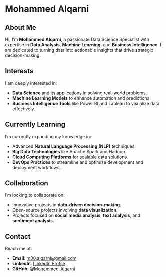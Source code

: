 

# Mohammed Alqarni

## About Me  
Hi, I’m **Mohammed Alqarni**, a passionate Data Science Specialist with expertise in **Data Analysis**, **Machine Learning**, and **Business Intelligence**. I am dedicated to turning data into actionable insights that drive strategic decision-making.  

## Interests  
I am deeply interested in:  
- **Data Science** and its applications in solving real-world problems.  
- **Machine Learning Models** to enhance automation and predictions.  
- **Business Intelligence Tools** like Power BI and Tableau to visualize data effectively.  

## Currently Learning  
I’m currently expanding my knowledge in:  
- Advanced **Natural Language Processing (NLP)** techniques.  
- **Big Data Technologies** like Apache Spark and Hadoop.  
- **Cloud Computing Platforms** for scalable data solutions.  
- **DevOps Practices** to streamline and optimize development and deployment workflows.  

## Collaboration  
I’m looking to collaborate on:  
- Innovative projects in **data-driven decision-making**.  
- Open-source projects involving **data visualization**.  
- Projects focused on **social media analysis**, **text analysis**, and **sentiment analysis**.  

## Contact  
Reach me at:  
- **Email**: [m30.alqarni@gmail.com](mailto:m30.alqarni@gmail.com)  
- **LinkedIn**: [LinkedIn Profile](https://linkedin.com/in/mohammed-ayidh-alqarni)  
- **GitHub**: [@Mohammed-Alqarni](https://github.com/Mohammed-Alqarni)  



